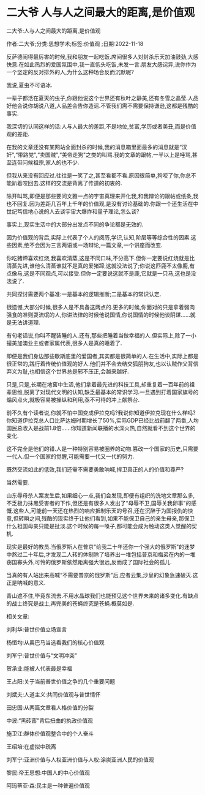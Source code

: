 # 二大爷  人与人之间最大的距离,是价值观    
    
二大爷:人与人之间最大的距离,是价值观    
作者:二大爷;分类:思想学术;标签:价值观 ;日期:2022-11-18    
反萨德闹得最厉害的时候,我和朋友一起吃饭.席间很多人对封杀乐天加油鼓劲,大感快意.在如此热烈的爱国氛围中,我一直低头吃饭,未发一言.朋友大感诧异,说你作为一个坚定的反对排外的人,为什么这种场合反而沉默呢?    
我说,夏虫不可语冰.    
一辈子都活在夏天的虫子,你跟他说这个世界还有秋叶之静美,还有冬雪之晶莹.人品好他会说你胡说八道,人品差会告你造谣.不管我们需不需要保持谦逊,这都是残酷的事实.    
我深切的认同这样的话:人与人最大的差距,不是地位,贫富,学历或者美丑,而是价值观的差距.    
在我的文章还没有某网站全面封杀的时候,我的消息箱里面最多的消息就是“汉奸",“带路党",“卖国贼",“美帝走狗"之类的叫骂.我的文章的跟帖,一半以上是唾骂,甚至连带问候祖宗,家人的也不少.    
但我从来没有回应过.往往是一笑了之,甚至看都不看.原因很简单,狗咬了你,你总不能趴着咬回去.这样的交流是背离了传道的初衷的.    
除开叫骂,即便是那些要问文雅一点的宇宙真理来开化我,和我辩论的跟帖或纸条,我也不回复.因为差距几百年上千年的价值观,是没有讨论基础的.你跟一个还生活在中世纪笃信地心说的人去谈宇宙大爆炸和量子理论,怎么谈?    
事实上,现实生活中的大部分出发点不同的争论都是无效的.    
因为价值观的背后,实际上代表了个人的阅历,学识,认知,阶层等等综合性的因素.这些因素,绝不会因为三言两语或一场辩论,一篇文章,一个讲座而改变.    
你吃猪蹄喜欢红烧,我喜欢清蒸,这是不同口味,不分高下.但你一定要说红烧就是比清蒸先进,谁他么清蒸谁就不是真的爱猪蹄,这就没法说了;你说这匹鹿不太像鹿,有点像马,这是不同观点,可以接受.但你一定要说这就不是鹿,它就是一只马,这也是没法说了.    
共同探讨需要两个基准:一是基本的逻辑推断;二是基本的常识认定.    
很遗憾,大部分时候,很多人是不具备这两点的.更多的时候,你面对的只是拿着弱肉强食的准则耍流氓的人,你讲法律的时候他说国情,你说国情的时候他谈阴谋......就是无法讲道理.    
有句老话说,你叫不醒装睡的人.还有,那些把睡着当做幸福的人.但实际上,除了一小撮美加澳业主或者家属代表,很多人是真的睡着了.    
即便是我们身边那些歇斯底里的爱国者,其实都是很简单的人.在生活中,实际上都是很正常的,践行着传统价值观的好人.他们并不会去结交狐朋狗友,也以认贼作父背信弃义为耻,也相信这个世界总是邪不压正,会越来越好.    
只是,只是,长期在地窖中生活,他们拿着最先进的科技工具,却重复着一百年前的祖辈思维,脱离了对现代文明的认知,缺乏最基本的常识学习.一旦遇到打着国家旗号的煽风点火,就极容易被操纵和利用,亟不可待的冲上献祭台.    
前不久有个读者说,你就不怕中国变成伊拉克吗?我说你知道伊拉克现在什么样吗?你知道伊拉克总人口比萨达姆时期增长了50%,实际GDP已经比战前翻了两番,人均国民总收入是战前1.8倍......你知道新闻联播的水深火热,自然就看不到这个世界的变化.    
这不完全是他们的错.人是一种特别容易被圈养的动物.篡改一个国家的历史,只需要一代人.但一个国家的觉醒,可能需要一代又一代的努力.    
既然交流如此的低效,我们还需不需要勇敢呐喊,捍卫真正的人的价值和尊严?    
当然需要.    
山东辱母杀人案发生后,如果细心一点,我们会发现,即便有组织的洗地文章那么多,不乏极力抹黑受害者的下作,但还是有很多人发出了“母辱不卫,国辱关我卵事"的感慨.这些人,可能前一天还在热烈的响应抵制乐天的号召,还在沉醉于为国报仇的快意,但转瞬之间,残酷的现实终于让他们看到,如果不能保卫自己的亲生母亲,那保卫什么祖国母亲只能是扯淡.这个时候的每一嗓子,都可能会成为触动这类人觉醒的契机.    
现实是最好的教员.当俄罗斯人在普京“给我二十年还你一个强大的俄罗斯"的迷梦中熬过二十年后,才发现二人转的体制除了培养出一堆包括普京和梅弟在内的一堆窃国寡头外,可怜的俄罗斯依然距离强大很远,反而成了国际社会的孤儿.    
当真的有人站出来高喊“不需要普京的俄罗斯"后,应者云集,沙皇的幻象急速破灭.这正是呐喊的意义.    
青山遮不住,毕竟东流去.不用水晶球我们也能预见这个世界未来的诸多变化.有缺点的战士终究是战士,再完美的苍蝇终究是苍蝇.概莫如是.    
    
相关文章:    
刘利华:普世价值立场宣言    
杨恒均:从奥巴马当选看我们的核心价值观    
刘军宁:普世价值与“文明冲突"    
贺承业:能被人代表最是幸福    
王占阳:关于当前普世价值之争的几个重要问题    
刘斌夫:人道主义:共同价值观与普世情怀    
田忠国:从两篇文章看人格价值的分裂    
中波:“黑砖窑"背后扭曲的执政价值观    
施卫江:群体价值观整合中的个人奋斗    
王绍培:在虚拟中疏离    
刘军宁:亚洲价值与人权亚洲价值与人权:涂炭亚洲人民的价值观    
黎民:帝王思想:中国人的中心价值观    
阿玛蒂亚·森:民主是一种普遍价值观